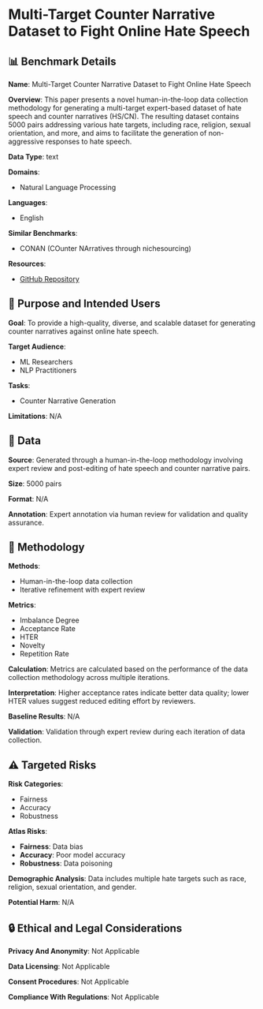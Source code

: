 # Multi-Target Counter Narrative Dataset to Fight Online Hate Speech

## 📊 Benchmark Details

**Name**: Multi-Target Counter Narrative Dataset to Fight Online Hate Speech

**Overview**: This paper presents a novel human-in-the-loop data collection methodology for generating a multi-target expert-based dataset of hate speech and counter narratives (HS/CN). The resulting dataset contains 5000 pairs addressing various hate targets, including race, religion, sexual orientation, and more, and aims to facilitate the generation of non-aggressive responses to hate speech.

**Data Type**: text

**Domains**:
- Natural Language Processing

**Languages**:
- English

**Similar Benchmarks**:
- CONAN (COunter NArratives through nichesourcing)

**Resources**:
- [GitHub Repository](https://github.com/marcoguerini/CONAN)

## 🎯 Purpose and Intended Users

**Goal**: To provide a high-quality, diverse, and scalable dataset for generating counter narratives against online hate speech.

**Target Audience**:
- ML Researchers
- NLP Practitioners

**Tasks**:
- Counter Narrative Generation

**Limitations**: N/A

## 💾 Data

**Source**: Generated through a human-in-the-loop methodology involving expert review and post-editing of hate speech and counter narrative pairs.

**Size**: 5000 pairs

**Format**: N/A

**Annotation**: Expert annotation via human review for validation and quality assurance.

## 🔬 Methodology

**Methods**:
- Human-in-the-loop data collection
- Iterative refinement with expert review

**Metrics**:
- Imbalance Degree
- Acceptance Rate
- HTER
- Novelty
- Repetition Rate

**Calculation**: Metrics are calculated based on the performance of the data collection methodology across multiple iterations.

**Interpretation**: Higher acceptance rates indicate better data quality; lower HTER values suggest reduced editing effort by reviewers.

**Baseline Results**: N/A

**Validation**: Validation through expert review during each iteration of data collection.

## ⚠️ Targeted Risks

**Risk Categories**:
- Fairness
- Accuracy
- Robustness

**Atlas Risks**:
- **Fairness**: Data bias
- **Accuracy**: Poor model accuracy
- **Robustness**: Data poisoning

**Demographic Analysis**: Data includes multiple hate targets such as race, religion, sexual orientation, and gender.

**Potential Harm**: N/A

## 🔒 Ethical and Legal Considerations

**Privacy And Anonymity**: Not Applicable

**Data Licensing**: Not Applicable

**Consent Procedures**: Not Applicable

**Compliance With Regulations**: Not Applicable
